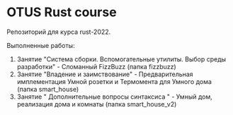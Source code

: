 # OTUS Rust course

Репозиторий для курса rust-2022.

Выполненные работы:
1. Занятие "Система сборки. Вспомогательные утилиты. Выбор среды разработки" - Сломанный FizzBuzz (папка fizzbuzz)
2. Занятие "Владение и заимствование" - Предварительная имплементация Умной розетки и Термомента для Умного дома (папка smart_house)
3. Занятие " Дополнительные вопросы синтаксиса " - Умный дом, реализация дома и комнаты (папка smart_house_v2)